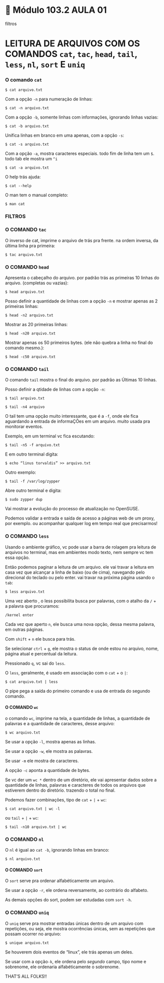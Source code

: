 # 🐧 Módulo 103.2 AULA 01

filtros

# LEITURA DE ARQUIVOS COM OS COMANDOS `cat`, `tac`, `head`, `tail`, `less`, `nl`, `sort` E `uniq`

### O comando `cat`

    $ cat arquivo.txt

Com a opção `-n` para numeração de linhas:

    $ cat -n arquivo.txt

Com a opção `-b`, somente linhas com informações, ignorando linhas vazias:

    $ cat -b arquivo.txt

Unifica linhas em branco em uma apenas, com a opção `-s`:

    $ cat -s arquivo.txt

Com a opção `-a`, mostra caracteres especiais. todo fim de linha tem um `$`. todo tab ele mostra um `^i`

    $ cat -a arquivo.txt

O help trás ajuda:

    $ cat --help

O man tem o manual completo:

    $ man cat

### FILTROS

### O COMANDO `tac`

O inverso de cat, imprime o arquivo de trás pra frente. na ordem inversa, da última linha pra primeira:

    $ tac arquivo.txt

### O COMANDO `head`

Apresenta o cabeçalho do arquivo. por padrão trás as primeiras 10 linhas do arquivo. (completas ou vazias):

    $ head arquivo.txt

Posso definir a quantidade de linhas com a opção `-n` e mostrar apenas as 2 primeiras linhas:

    $ head -n2 arquivo.txt

Mostrar as 20 primeiras linhas:

    $ head -n20 arquivo.txt

Mostrar apenas os 50 primeiros bytes. (ele não quebra a linha no final do comando mesmo.):

    $ head -c50 arquivo.txt

### O COMANDO `tail`

O comando `tail` mostra o final do arquivo. por padrão as Últimas 10 linhas.

Posso definir a qtidade de linhas com a opção `-n`:

    $ tail arquivo.txt

    $ tail -n4 arquivo

O tail tem uma opção muito interessante, que é a `-f`, onde ele fica aguardando a entrada de informaÇÕes em um arquivo. muito usada pra monitorar eventos.

Exemplo, em um terminal vc fica escutando:

    $ tail -n5 -f arquivo.txt

E em outro terminal digita:

    $ echo “linus torvaldis” >> arquivo.txt

Outro exemplo:

    $ tail -f /var/log/zypper

Abre outro terminal e digita:

    $ sudo zypper dup

Vai mostrar a evolução do processo de atualização no OpenSUSE.

Podemos validar a entrada e saída de acesso a páginas web de um proxy, por exemplo. ou acompanhar qualquer log em tempo real que precisarmos!

### O COMANDO `less`

Usando o ambiente gráfico, vc pode usar a barra de rolagem pra leitura de arquivos no terminal, mas em ambientes modo texto, nem sempre vc tem essa opção.

Então podemos paginar a leitura de um arquivo. ele vai travar a leitura em casa vez que alcançar a linha de baixo (ou de cima), navegando pelo direcional do teclado ou pelo enter. vai travar na próxima página usando o `tab`:

    $ less arquivo.txt

Uma vez aberto , o less possibilita busca por palavras, com o atalho da `/` + a palavra que procuramos:

    /kernel enter

Cada vez que aperto `n`, ele busca uma nova opção, dessa mesma palavra, em outras páginas.

Com `shift` + `n` ele busca para trás.

Se selecionar `ctrl` + `g`, ele mostra o status de onde estou no arquivo, nome, página atual e percentual da leitura.

Pressionado `q`, vc sai do `less`.

O `less`, geralmente, é usado em associação com o `cat` + o `|`:

    $ cat arquivo.txt | less

O pipe pega a saída do primeiro comando e usa de entrada do segundo comando.

#### O COMANDO `wc`

o comando `wc`, imprime na tela, a quantidade de linhas, a quantidade de palavras e a quantidade de caracteres, desse arquivo:

    $ wc arquivo.txt

Se usar a opção `-l`, mostra apenas as linhas.

Se usar a opção `-w`, ele mostra as palavras.

Se usar `-m` ele mostra de caracteres.

A opção `-c` aponta a quantidade de bytes.

Se vc der um `wc *` dentro de um diretório, ele vai apresentar dados sobre a quantidade de linhas, palavras e caracteres de todos os arquivos que estiverem dentro do diretório. trazendo o total no final.

Podemos fazer combinações, tipo de `cat` + `|` + `wc`:

    $ cat arquivo.txt | wc -l

ou `tail` + `|` + `wc`:

    $ tail -n10 arquivo.txt | wc

### O COMANDO `nl`

O `nl` é igual ao `cat -b`, ignorando linhas em branco:

    $ nl arquivo.txt

#### O COMANDO `sort`

O `sort` serve pra ordenar alfabéticamente um arquivo.

Se usar a opção `-r`, ele ordena reversamente, ao contrário do alfabeto.

As demais opções do sort, podem ser estudadas com `sort -h`.

### O COMANDO `uniq`

O `uniq` serve pra mostrar entradas únicas dentro de um arquivo com repetições, ou seja, ele mostra ocorrências únicas, sem as repetições que possam ocorrer no arquivo:

    $ unique arquivo.txt

Se houverem dois eventos de “linux”, ele trás apenas um deles.

Se usar com a opção`-k`, ele ordena pelo _segundo_ campo, tipo nome e sobrenome, ele ordenaria alfabéticamente o sobrenome.


THAT’S ALL FOLKS!!
